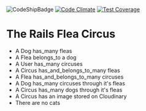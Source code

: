 ![CodeShipBadge](https://codeship.com/projects/dfaa7ea0-6dc8-0134-6eb3-66a80b8b3db1/status?branch=master) [![Code Climate](https://codeclimate.com/github/jeremiahalex/rails-flea-circus/badges/gpa.svg)](https://codeclimate.com/github/jeremiahalex/rails-flea-circus) [![Test Coverage](https://codeclimate.com/github/jeremiahalex/rails-flea-circus/badges/coverage.svg)](https://codeclimate.com/github/jeremiahalex/rails-flea-circus/coverage)

# The Rails Flea Circus

- A Dog has_many fleas
- A Flea belongs_to a dog
- A User has_many circuses
- A Circus has_and_belongs_to_many fleas
- A Flea has_and_belongs_to_many circuses
- A Dog has_many circuses through it's fleas
- A Circus has_many dogs through it's fleas
- A Circus has an image stored on Cloudinary
- There are no cats
